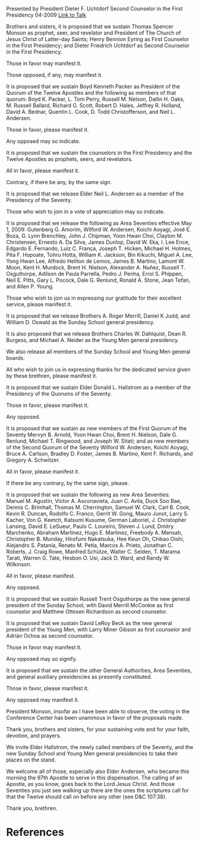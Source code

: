 Presented by President Dieter F. Uchtdorf
Second Counselor in the First Presidency
04-2009
[Link to Talk](https://www.churchofjesuschrist.org/study/general-conference/2009/04/the-sustaining-of-church-officers?lang=eng)

Brothers and sisters, it is proposed that we sustain Thomas Spencer Monson as prophet, seer, and revelator and President of The Church of Jesus Christ of Latter-day Saints; Henry Bennion Eyring as First Counselor in the First Presidency; and Dieter Friedrich Uchtdorf as Second Counselor in the First Presidency.

Those in favor may manifest it.

Those opposed, if any, may manifest it.

It is proposed that we sustain Boyd Kenneth Packer as President of the Quorum of the Twelve Apostles and the following as members of that quorum: Boyd K. Packer, L. Tom Perry, Russell M. Nelson, Dallin H. Oaks, M. Russell Ballard, Richard G. Scott, Robert D. Hales, Jeffrey R. Holland, David A. Bednar, Quentin L. Cook, D. Todd Christofferson, and Neil L. Andersen.

Those in favor, please manifest it.

Any opposed may so indicate.

It is proposed that we sustain the counselors in the First Presidency and the Twelve Apostles as prophets, seers, and revelators.

All in favor, please manifest it.



Contrary, if there be any, by the same sign.

It is proposed that we release Elder Neil L. Andersen as a member of the Presidency of the Seventy.

Those who wish to join in a vote of appreciation may so indicate.

It is proposed that we release the following as Area Seventies effective May 1, 2009: Gutenberg G. Amorím, Wilford W. Andersen, Koichi Aoyagi, José E. Boza, G. Lynn Brenchley, John J. Chipman, Yoon Hwan Choi, Clayton M. Christensen, Ernesto A. Da Silva, James Dunlop, David W. Eka, I. Lee Ence, Edgardo E. Fernando, Luiz C. França, Joseph T. Hicken, Michael H. Holmes, Pita F. Hopoate, Tohru Hotta, William K. Jackson, Bin Kikuchi, Miguel A. Lee, Yong Hwan Lee, Alfredo Heliton de Lemos, James B. Martino, Lamont W. Moon, Kent H. Murdock, Brent H. Nielson, Alexander A. Nuñez, Russell T. Osguthorpe, Adilson de Paula Parrella, Pedro J. Penha, Errol S. Phippen, Neil E. Pitts, Gary L. Pocock, Dale G. Renlund, Ronald A. Stone, Jean Tefan, and Allen P. Young.

Those who wish to join us in expressing our gratitude for their excellent service, please manifest it.

It is proposed that we release Brothers A. Roger Merrill, Daniel K Judd, and William D. Oswald as the Sunday School general presidency.

It is also proposed that we release Brothers Charles W. Dahlquist, Dean R. Burgess, and Michael A. Neider as the Young Men general presidency.

We also release all members of the Sunday School and Young Men general boards.

All who wish to join us in expressing thanks for the dedicated service given by these brethren, please manifest it.

It is proposed that we sustain Elder Donald L. Hallstrom as a member of the Presidency of the Quorums of the Seventy.

Those in favor, please manifest it.

Any opposed.

It is proposed that we sustain as new members of the First Quorum of the Seventy Mervyn B. Arnold, Yoon Hwan Choi, Brent H. Nielson, Dale G. Renlund, Michael T. Ringwood, and Joseph W. Sitati; and as new members of the Second Quorum of the Seventy Wilford W. Andersen, Koichi Aoyagi, Bruce A. Carlson, Bradley D. Foster, James B. Martino, Kent F. Richards, and Gregory A. Schwitzer.

All in favor, please manifest it.

If there be any contrary, by the same sign, please.

It is proposed that we sustain the following as new Area Seventies: Manuel M. Agustin, Victor A. Asconavieta, Juan C. Avila, Duck Soo Bae, Dennis C. Brimhall, Thomas M. Cherrington, Samuel W. Clark, Carl B. Cook, Kevin R. Duncan, Rodolfo C. Franco, Gerrit W. Gong, Mauro Junot, Larry S. Kacher, Von G. Keetch, Katsumi Kusume, German Laboriel, J. Christopher Lansing, David E. LeSueur, Paulo C. Loureiro, Steven J. Lund, Dmitry Marchenko, Abraham Martinez, Hugo E. Martinez, Freebody A. Mensah, Christopher B. Munday, Hirofumi Nakatsuka, Hee Keun Oh, Chikao Oishi, Alejandro S. Patanía, Renato M. Petla, Marcos A. Prieto, Jonathan C. Roberts, J. Craig Rowe, Manfred Schütze, Walter C. Selden, T. Marama Tarati, Warren G. Tate, Hesbon O. Usi, Jack D. Ward, and Randy W. Wilkinson.

All in favor, please manifest.

Any opposed.

It is proposed that we sustain Russell Trent Osguthorpe as the new general president of the Sunday School, with David Merrill McConkie as first counselor and Matthew Ottesen Richardson as second counselor.

It is proposed that we sustain David LeRoy Beck as the new general president of the Young Men, with Larry Miner Gibson as first counselor and Adrián Ochoa as second counselor.

Those in favor may manifest it.

Any opposed may so signify.

It is proposed that we sustain the other General Authorities, Area Seventies, and general auxiliary presidencies as presently constituted.

Those in favor, please manifest it.

Any opposed may manifest it.

President Monson, insofar as I have been able to observe, the voting in the Conference Center has been unanimous in favor of the proposals made.

Thank you, brothers and sisters, for your sustaining vote and for your faith, devotion, and prayers.

We invite Elder Hallstrom, the newly called members of the Seventy, and the new Sunday School and Young Men general presidencies to take their places on the stand.

We welcome all of those, especially also Elder Andersen, who became this morning the 97th Apostle to serve in this dispensation. The calling of an Apostle, as you know, goes back to the Lord Jesus Christ. And those Seventies you just see walking up there are the ones the scriptures call for that the Twelve should call on before any other (see D&C 107:38).

Thank you, brethren.

# References
